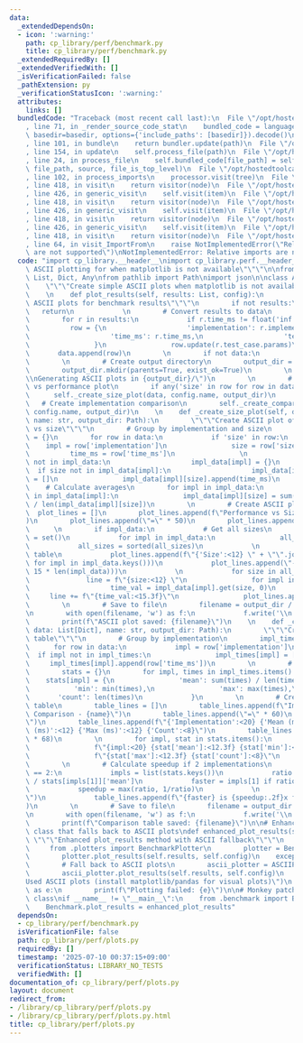 ```yaml
---
data:
  _extendedDependsOn:
  - icon: ':warning:'
    path: cp_library/perf/benchmark.py
    title: cp_library/perf/benchmark.py
  _extendedRequiredBy: []
  _extendedVerifiedWith: []
  _isVerificationFailed: false
  _pathExtension: py
  _verificationStatusIcon: ':warning:'
  attributes:
    links: []
  bundledCode: "Traceback (most recent call last):\n  File \"/opt/hostedtoolcache/PyPy/3.10.16/x64/lib/pypy3.10/site-packages/onlinejudge_verify/documentation/build.py\"\
    , line 71, in _render_source_code_stat\n    bundled_code = language.bundle(stat.path,\
    \ basedir=basedir, options={'include_paths': [basedir]}).decode()\n  File \"/opt/hostedtoolcache/PyPy/3.10.16/x64/lib/pypy3.10/site-packages/onlinejudge_verify/languages/python.py\"\
    , line 101, in bundle\n    return bundler.update(path)\n  File \"/opt/hostedtoolcache/PyPy/3.10.16/x64/lib/pypy3.10/site-packages/onlinejudge_verify/languages/python_bundle.py\"\
    , line 154, in update\n    self.process_file(path)\n  File \"/opt/hostedtoolcache/PyPy/3.10.16/x64/lib/pypy3.10/site-packages/onlinejudge_verify/languages/python_bundle.py\"\
    , line 24, in process_file\n    self.bundled_code[file_path] = self.process_imports(tree,\
    \ file_path, source, file_is_top_level)\n  File \"/opt/hostedtoolcache/PyPy/3.10.16/x64/lib/pypy3.10/site-packages/onlinejudge_verify/languages/python_bundle.py\"\
    , line 102, in process_imports\n    processor.visit(tree)\n  File \"/opt/hostedtoolcache/PyPy/3.10.16/x64/lib/pypy3.10/ast.py\"\
    , line 418, in visit\n    return visitor(node)\n  File \"/opt/hostedtoolcache/PyPy/3.10.16/x64/lib/pypy3.10/ast.py\"\
    , line 426, in generic_visit\n    self.visit(item)\n  File \"/opt/hostedtoolcache/PyPy/3.10.16/x64/lib/pypy3.10/ast.py\"\
    , line 418, in visit\n    return visitor(node)\n  File \"/opt/hostedtoolcache/PyPy/3.10.16/x64/lib/pypy3.10/ast.py\"\
    , line 426, in generic_visit\n    self.visit(item)\n  File \"/opt/hostedtoolcache/PyPy/3.10.16/x64/lib/pypy3.10/ast.py\"\
    , line 418, in visit\n    return visitor(node)\n  File \"/opt/hostedtoolcache/PyPy/3.10.16/x64/lib/pypy3.10/ast.py\"\
    , line 426, in generic_visit\n    self.visit(item)\n  File \"/opt/hostedtoolcache/PyPy/3.10.16/x64/lib/pypy3.10/ast.py\"\
    , line 418, in visit\n    return visitor(node)\n  File \"/opt/hostedtoolcache/PyPy/3.10.16/x64/lib/pypy3.10/site-packages/onlinejudge_verify/languages/python_bundle.py\"\
    , line 64, in visit_ImportFrom\n    raise NotImplementedError(\"Relative imports\
    \ are not supported\")\nNotImplementedError: Relative imports are not supported\n"
  code: "import cp_library.__header__\nimport cp_library.perf.__header__\n\"\"\"Simple\
    \ ASCII plotting for when matplotlib is not available\"\"\"\n\nfrom typing import\
    \ List, Dict, Any\nfrom pathlib import Path\nimport json\n\nclass ASCIIPlotter:\n\
    \    \"\"\"Create simple ASCII plots when matplotlib is not available\"\"\"\n\
    \    \n    def plot_results(self, results: List, config):\n        \"\"\"Create\
    \ ASCII plots for benchmark results\"\"\"\n        if not results:\n         \
    \   return\n            \n        # Convert results to data\n        data = []\n\
    \        for r in results:\n            if r.time_ms != float('inf'):\n      \
    \          row = {\n                    'implementation': r.implementation,\n\
    \                    'time_ms': r.time_ms,\n                    'test_case': r.test_case.name\n\
    \                }\n                row.update(r.test_case.params)\n         \
    \       data.append(row)\n        \n        if not data:\n            return\n\
    \        \n        # Create output directory\n        output_dir = Path(config.output_dir)\n\
    \        output_dir.mkdir(parents=True, exist_ok=True)\n        \n        print(f\"\
    \\nGenerating ASCII plots in {output_dir}/\")\n        \n        # Create size\
    \ vs performance plot\n        if any('size' in row for row in data):\n      \
    \      self._create_size_plot(data, config.name, output_dir)\n        \n     \
    \   # Create implementation comparison\n        self._create_comparison_table(data,\
    \ config.name, output_dir)\n    \n    def _create_size_plot(self, data: List[Dict],\
    \ name: str, output_dir: Path):\n        \"\"\"Create ASCII plot of performance\
    \ vs size\"\"\"\n        # Group by implementation and size\n        impl_data\
    \ = {}\n        for row in data:\n            if 'size' in row:\n            \
    \    impl = row['implementation']\n                size = row['size']\n      \
    \          time_ms = row['time_ms']\n                \n                if impl\
    \ not in impl_data:\n                    impl_data[impl] = {}\n              \
    \  if size not in impl_data[impl]:\n                    impl_data[impl][size]\
    \ = []\n                impl_data[impl][size].append(time_ms)\n        \n    \
    \    # Calculate averages\n        for impl in impl_data:\n            for size\
    \ in impl_data[impl]:\n                impl_data[impl][size] = sum(impl_data[impl][size])\
    \ / len(impl_data[impl][size])\n        \n        # Create ASCII plot\n      \
    \  plot_lines = []\n        plot_lines.append(f\"Performance vs Size - {name}\"\
    )\n        plot_lines.append(\"=\" * 50)\n        plot_lines.append(\"\")\n  \
    \      \n        if impl_data:\n            # Get all sizes\n            all_sizes\
    \ = set()\n            for impl in impl_data:\n                all_sizes.update(impl_data[impl].keys())\n\
    \            all_sizes = sorted(all_sizes)\n            \n            # Create\
    \ table\n            plot_lines.append(f\"{'Size':<12} \" + \"\".join(f\"{impl:<15}\"\
    \ for impl in impl_data.keys()))\n            plot_lines.append(\"-\" * (12 +\
    \ 15 * len(impl_data)))\n            \n            for size in all_sizes:\n  \
    \              line = f\"{size:<12} \"\n                for impl in impl_data.keys():\n\
    \                    time_val = impl_data[impl].get(size, 0)\n               \
    \     line += f\"{time_val:<15.3f}\"\n                plot_lines.append(line)\n\
    \        \n        # Save to file\n        filename = output_dir / f\"{name}_size_plot.txt\"\
    \n        with open(filename, 'w') as f:\n            f.write('\\n'.join(plot_lines))\n\
    \        print(f\"ASCII plot saved: {filename}\")\n    \n    def _create_comparison_table(self,\
    \ data: List[Dict], name: str, output_dir: Path):\n        \"\"\"Create comparison\
    \ table\"\"\"\n        # Group by implementation\n        impl_times = {}\n  \
    \      for row in data:\n            impl = row['implementation']\n          \
    \  if impl not in impl_times:\n                impl_times[impl] = []\n       \
    \     impl_times[impl].append(row['time_ms'])\n        \n        # Calculate statistics\n\
    \        stats = {}\n        for impl, times in impl_times.items():\n        \
    \    stats[impl] = {\n                'mean': sum(times) / len(times),\n     \
    \           'min': min(times),\n                'max': max(times),\n         \
    \       'count': len(times)\n            }\n        \n        # Create comparison\
    \ table\n        table_lines = []\n        table_lines.append(f\"Implementation\
    \ Comparison - {name}\")\n        table_lines.append(\"=\" * 60)\n        table_lines.append(\"\
    \")\n        table_lines.append(f\"{'Implementation':<20} {'Mean (ms)':<12} {'Min\
    \ (ms)':<12} {'Max (ms)':<12} {'Count':<8}\")\n        table_lines.append(\"-\"\
    \ * 68)\n        \n        for impl, stat in stats.items():\n            table_lines.append(\n\
    \                f\"{impl:<20} {stat['mean']:<12.3f} {stat['min']:<12.3f} \"\n\
    \                f\"{stat['max']:<12.3f} {stat['count']:<8}\"\n            )\n\
    \        \n        # Calculate speedup if 2 implementations\n        if len(stats)\
    \ == 2:\n            impls = list(stats.keys())\n            ratio = stats[impls[0]]['mean']\
    \ / stats[impls[1]]['mean']\n            faster = impls[1] if ratio > 1 else impls[0]\n\
    \            speedup = max(ratio, 1/ratio)\n            \n            table_lines.append(\"\
    \")\n            table_lines.append(f\"{faster} is {speedup:.2f}x faster on average\"\
    )\n        \n        # Save to file\n        filename = output_dir / f\"{name}_comparison.txt\"\
    \n        with open(filename, 'w') as f:\n            f.write('\\n'.join(table_lines))\n\
    \        print(f\"Comparison table saved: {filename}\")\n\n# Enhanced benchmark\
    \ class that falls back to ASCII plots\ndef enhanced_plot_results(self):\n   \
    \ \"\"\"Enhanced plot_results method with ASCII fallback\"\"\"\n    try:\n   \
    \     from .plotters import BenchmarkPlotter\n        plotter = BenchmarkPlotter()\n\
    \        plotter.plot_results(self.results, self.config)\n    except ImportError:\n\
    \        # Fall back to ASCII plots\n        ascii_plotter = ASCIIPlotter()\n\
    \        ascii_plotter.plot_results(self.results, self.config)\n        print(\"\
    Used ASCII plots (install matplotlib/pandas for visual plots)\")\n    except Exception\
    \ as e:\n        print(f\"Plotting failed: {e}\")\n\n# Monkey patch the Benchmark\
    \ class\nif __name__ != \"__main__\":\n    from .benchmark import Benchmark\n\
    \    Benchmark.plot_results = enhanced_plot_results"
  dependsOn:
  - cp_library/perf/benchmark.py
  isVerificationFile: false
  path: cp_library/perf/plots.py
  requiredBy: []
  timestamp: '2025-07-10 00:37:15+09:00'
  verificationStatus: LIBRARY_NO_TESTS
  verifiedWith: []
documentation_of: cp_library/perf/plots.py
layout: document
redirect_from:
- /library/cp_library/perf/plots.py
- /library/cp_library/perf/plots.py.html
title: cp_library/perf/plots.py
---
```

